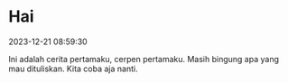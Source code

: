 # Hai

2023-12-21 08:59:30

Ini adalah cerita pertamaku, cerpen pertamaku. Masih bingung apa yang mau dituliskan. Kita coba aja nanti.
